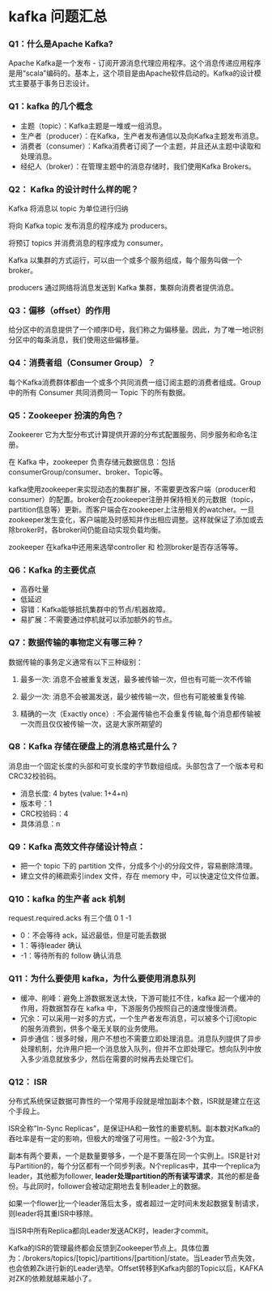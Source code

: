 # kafka 问题汇总

### Q1：什么是Apache Kafka?

Apache Kafka是一个发布 - 订阅开源消息代理应用程序。这个消息传递应用程序是用“scala”编码的。基本上，这个项目是由Apache软件启动的。Kafka的设计模式主要基于事务日志设计。



### Q1：kafka 的几个概念

* 主题（topic）：Kafka主题是一堆或一组消息。
* 生产者（producer）：在Kafka，生产者发布通信以及向Kafka主题发布消息。
* 消费者（consumer）：Kafka消费者订阅了一个主题，并且还从主题中读取和处理消息。
* 经纪人（broker）：在管理主题中的消息存储时，我们使用Kafka Brokers。

### Q2： Kafka 的设计时什么样的呢？

Kafka 将消息以 topic 为单位进行归纳

将向 Kafka topic 发布消息的程序成为 producers。

将预订 topics 并消费消息的程序成为 consumer。

Kafka 以集群的方式运行，可以由一个或多个服务组成，每个服务叫做一个 broker。

producers 通过网络将消息发送到 Kafka 集群，集群向消费者提供消息。

### Q3：偏移（offset）的作用

给分区中的消息提供了一个顺序ID号，我们称之为偏移量。因此，为了唯一地识别分区中的每条消息，我们使用这些偏移量。

### Q4：消费者组（Consumer Group）？

每个Kafka消费群体都由一个或多个共同消费一组订阅主题的消费者组成。Group 中的所有 Consumer 共同消费同一 Topic 下的所有数据。

### Q5：Zookeeper 扮演的角色？

Zookeerer 它为大型分布式计算提供开源的分布式配置服务、同步服务和命名注册。

在 Kafka 中，zookeeper 负责存储元数据信息：包括consumerGroup/consumer、broker、Topic等。

kafka使用zookeeper来实现动态的集群扩展，不需要更改客户端（producer和consumer）的配置。broker会在zookeeper注册并保持相关的元数据（topic，partition信息等）更新。而客户端会在zookeeper上注册相关的watcher。一旦zookeeper发生变化，客户端能及时感知并作出相应调整。这样就保证了添加或去除broker时，各broker间仍能自动实现负载均衡。

zookeeper 在kafka中还用来选举controller 和 检测broker是否存活等等。

### Q6：Kafka 的主要优点

* 高吞吐量
* 低延迟
* 容错：Kafka能够抵抗集群中的节点/机器故障。
* 易扩展：不需要通过停机就可以添加额外的节点。

###  Q7：数据传输的事物定义有哪三种？

数据传输的事务定义通常有以下三种级别：

1. 最多一次: 消息不会被重复发送，最多被传输一次，但也有可能一次不传输

2. 最少一次: 消息不会被漏发送，最少被传输一次，但也有可能被重复传输.

3. 精确的一次（Exactly once）: 不会漏传输也不会重复传输,每个消息都传输被一次而且仅仅被传输一次，这是大家所期望的

### Q8：Kafka 存储在硬盘上的消息格式是什么？

消息由一个固定长度的头部和可变长度的字节数组组成。头部包含了一个版本号和 CRC32校验码。

* 消息长度: 4 bytes (value: 1+4+n)
* 版本号：1
* CRC校验码：4
* 具体消息：n

### Q9：Kafka 高效文件存储设计特点：

* 把一个 topic 下的 partition 文件，分成多个小的分段文件，容易删除清理。
* 建立文件的稀疏索引index 文件，存在 memory 中，可以快速定位文件位置。

### Q10：kafka 的生产者 ack 机制

request.required.acks 有三个值 0 1 -1

* 0：不会等待 ack，延迟最低，但是可能丢数据
* 1：等待leader 确认
* -1：等待所有的 follow 确认消息

### Q11：为什么要使用 kafka，为什么要使用消息队列

* 缓冲、削峰：避免上游数据发送太快，下游可能扛不住，kafka 起一个缓冲的作用，将数据暂存在 kafka 中，下游服务仍按照自己的速度慢慢消费。
* 冗余：可以采用一对多的方式，一个生产者发布消息，可以被多个订阅topic的服务消费到，供多个毫无关联的业务使用。
* 异步通信：很多时候，用户不想也不需要立即处理消息。消息队列提供了异步处理机制，允许用户把一个消息放入队列，但并不立即处理它。想向队列中放入多少消息就放多少，然后在需要的时候再去处理它们。



### Q12： ISR

分布式系统保证数据可靠性的一个常用手段就是增加副本个数，ISR就是建立在这个手段上。

ISR全称”In-Sync Replicas”，是保证HA和一致性的重要机制。副本数对Kafka的吞吐率是有一定的影响，但极大的增强了可用性。一般2-3个为宜。

副本有两个要素，一个是数量要够多，一个是不要落在同一个实例上。ISR是针对与Partition的，每个分区都有一个同步列表。N个replicas中，其中一个replica为leader，其他都为follower, **leader处理partition的所有读写请求**，其他的都是备份。与此同时，follower会被动定期地去复制leader上的数据。

如果一个flower比一个leader落后太多，或者超过一定时间未发起数据复制请求，则leader将其重ISR中移除。

当ISR中所有Replica都向Leader发送ACK时，leader才commit。

Kafka的ISR的管理最终都会反馈到Zookeeper节点上。具体位置为：/brokers/topics/[topic]/partitions/[partition]/state。当Leader节点失效，也会依赖Zk进行新的Leader选举。Offset转移到Kafka内部的Topic以后，KAFKA对ZK的依赖就越来越小了。